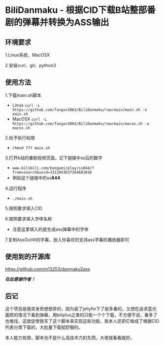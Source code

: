 # BiliDanmaku - 根据CID下载B站整部番剧的弹幕并转换为ASS输出
## 环境要求
1.Linux系统、MacOSX

2.安装curl、git、python3
## 使用方法
1.下载main.sh脚本
  - Linux ```curl -L https://github.com/fangxx3863/BiliDanmaku/raw/main/main.sh -o main.sh```
  - MacOSX ```curl -L https://github.com/fangxx3863/BiliDanmaku/raw/main/macos.sh -o macos.sh```
  
2.给予执行权限
  - ```chmod 777 main.sh```
  
3.打开b站的番剧视频页面，记下链接中ss后的数字
  - ```www.bilibili.com/bangumi/play/ss844/?from=search&seid=3312043637264681016```
  - 例如这个链接中的ss**844** 

4.运行程序
  - ```./main.sh```
  
5.按照要求填入CID

6.按照要求填入字体名称
  - 注意这里填入的是生成ass弹幕中的字体

7.复制AssOut中的字幕，放入你喜欢的支持ass字幕的播放器即可

## 使用到的开源库
https://github.com/m13253/danmaku2ass

***在此感谢作者！***

## 后记
这个项目是我突发奇想想弄的，因为装了jellyfin下了挺多番的，又想在追求蓝光画质的情况下看到弹幕，用biliplus之类的只能一个个下载，不方便不说，番多了也难找，这就促使我写了这个脚本来实现这些功能，我本人还把它做成了根据CID列表分类下载的，大批量下载挺舒服的。

本人能力有限，脚本也不是什么高技术力的东西，大佬就看看就好。

